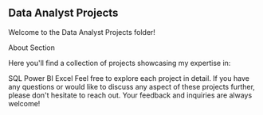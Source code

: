 ##  Data Analyst Projects

Welcome to the Data Analyst Projects folder!

About Section

Here you'll find a collection of projects showcasing my expertise in:

SQL
Power BI
Excel
Feel free to explore each project in detail. If you have any questions or would like to discuss any aspect of these projects further, please don't hesitate to reach out. Your feedback and inquiries are always welcome!

